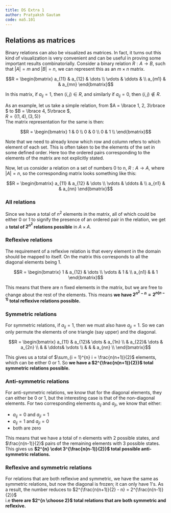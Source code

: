 ```yaml
---
title: DS Extra 1
author: Pratyaksh Gautam
code: ma5.101
---
```


## Relations as matrices

Binary relations can also be visualized as matrices. In fact, it turns out this kind of visualization is very convenient and can be useful in proving some important results combinatorially.
Consider a binary relation $R: A \rightarrow B$, such that $\vert A \vert = m$ and $\vert B \vert = n$, we can represent this as an $m \times n$ matrix.

$$R = \begin{bmatrix}
		a_{11} & a_{12} & \dots \\
		\vdots & \ddots & \\
		a_{m1} &        & a_{mn}
	\end{bmatrix}$$

In this matrix, if $a_{ij} = 1$, then $(i,j) \in R$, and similarly if $a_{ij} = 0$, then $(i,j) \notin R$.

As an example, let us take a simple relation, from $A = \lbrace 1, 2, 3\rbrace $ to $B = \lbrace 4, 5\rbrace $,  
$R = \lbrace (1,4), (3, 5)\rbrace$  
The matrix representation for the same is then:

$$R =	\begin{bmatrix}
		1 & 0 \\
		0 & 0 \\
		0 & 1 \\
		\end{bmatrix}$$

Note that we need to already know which row and column refers to which element of each set.
This is often taken to be the elements of the set in some defined order.
Here too the ordered pairs corresponding to the elements of the matrix are not explicitly stated.

Now, let us consider a relation on a set of numbers 0 to n, $R: A \rightarrow A$, where $\vert A \vert = n$, so the corresponding matrix looks something like this:  

$$R = \begin{bmatrix}
		a_{11} & a_{12} & \dots \\
		\vdots & \ddots & \\
		a_{n1} &        & a_{nn}
	\end{bmatrix}$$

### All relations
Since we have a total of $n^2$ elements in the matrix, all of which could be either 0 or 1 to signify the presence of an ordered pair in the 
relation, we get a **total of $2^{n^2}$ relations possible** in $A \times A$.

### Reflexive relations
The requirement of a reflexive relation is that every element in the domain should be mapped to itself. On the matrix this corresponds to 
all the diagonal elements being 1. 

$$R = \begin{bmatrix}
		1	   & a_{12} & \dots \\
		\vdots & 1      & \\
		a_{n1} &        & 1
	\end{bmatrix}$$

This means that there are n fixed elements in the matrix, but we are free to change about the rest of the elements. This means **we have 
$2^{n^2 - n} = 2^{n(n-1)}$ total reflexive relations possible.**

### Symmetric relations
For symmetric relations, if $a_{ij} = 1$, then we must also have $a_{ji} = 1$. So we can only permute the elements of one triangle (say upper) and the diagonal.

$$R =	\begin{bmatrix}
		a_{11}	& a_{12}& \dots	& a_{1n}	\\	
				& a_{22}& \dots	& a_{2n}	\\
				&		& \ddots& \vdots	\\
				&		&		& a_{nn}	\\	
		\end{bmatrix}$$

This gives us a total of $\sum_{i = 1}^{n} i = \frac{n(n+1)}{2}$ elements, which can be either 0 or 1. So **we have a $2^{\frac{n(n+1)}{2}}$ total symmetric relations possible.**

### Anti-symmetric relations
For anti-symmetric relations, we know that for the diagonal elements, they can either be 0 or 1, but the interesting case is that of the non-diagonal elements.
For two corresponding elements $a_{ij}$ and $a_{ji}$, we know that either:  
+ $a_{ij} = 0$ and $a_{ji} = 1$
+ $a_{ij} = 1$ and $a_{ji} = 0$
+ both are zero

This means that we have a total of n elements with 2 possible states, and $\frac{n(n-1)}{2}$ pairs of the remaining elements with 3 possible states.
This gives us **$2^{n} \cdot 3^{\frac{n(n-1)}{2}}$ total possible anti-symmetric relations.**

### Reflexive and symmetric relations
For relations that are both reflexive and symmetric, we have the same as symmetric relations, but now the diagonal is frozen; it can only have 1's.
As a result, the number reduces to $2^{\frac{n(n+1)}{2} - n} = 2^{\frac{n(n-1)}{2}}$  
i.e **there are $2^{n \choose 2}$ total relations that are both symmetric and reflexive.**
